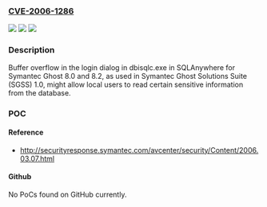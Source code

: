 ### [CVE-2006-1286](https://cve.mitre.org/cgi-bin/cvename.cgi?name=CVE-2006-1286)
![](https://img.shields.io/static/v1?label=Product&message=n%2Fa&color=blue)
![](https://img.shields.io/static/v1?label=Version&message=n%2Fa&color=blue)
![](https://img.shields.io/static/v1?label=Vulnerability&message=n%2Fa&color=brighgreen)

### Description

Buffer overflow in the login dialog in dbisqlc.exe in SQLAnywhere for Symantec Ghost 8.0 and 8.2, as used in Symantec Ghost Solutions Suite (SGSS) 1.0, might allow local users to read certain sensitive information from the database.

### POC

#### Reference
- http://securityresponse.symantec.com/avcenter/security/Content/2006.03.07.html

#### Github
No PoCs found on GitHub currently.

